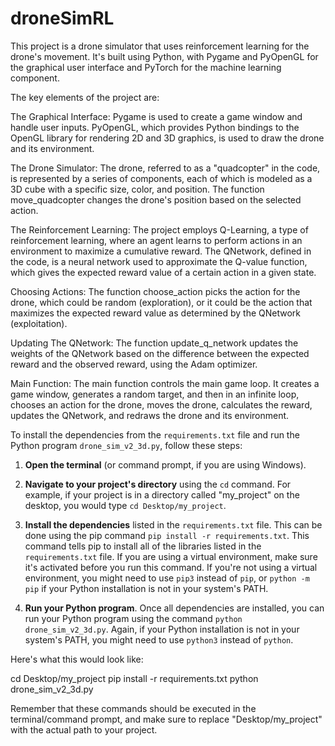 # droneSimRL
This project is a drone simulator that uses reinforcement learning for the drone's movement. It's built using Python, with Pygame and PyOpenGL for the graphical user interface and PyTorch for the machine learning component.

The key elements of the project are:

The Graphical Interface: Pygame is used to create a game window and handle user inputs. PyOpenGL, which provides Python bindings to the OpenGL library for rendering 2D and 3D graphics, is used to draw the drone and its environment.

The Drone Simulator: The drone, referred to as a "quadcopter" in the code, is represented by a series of components, each of which is modeled as a 3D cube with a specific size, color, and position. The function move_quadcopter changes the drone's position based on the selected action.

The Reinforcement Learning: The project employs Q-Learning, a type of reinforcement learning, where an agent learns to perform actions in an environment to maximize a cumulative reward. The QNetwork, defined in the code, is a neural network used to approximate the Q-value function, which gives the expected reward value of a certain action in a given state.

Choosing Actions: The function choose_action picks the action for the drone, which could be random (exploration), or it could be the action that maximizes the expected reward value as determined by the QNetwork (exploitation).

Updating The QNetwork: The function update_q_network updates the weights of the QNetwork based on the difference between the expected reward and the observed reward, using the Adam optimizer.

Main Function: The main function controls the main game loop. It creates a game window, generates a random target, and then in an infinite loop, chooses an action for the drone, moves the drone, calculates the reward, updates the QNetwork, and redraws the drone and its environment.

To install the dependencies from the `requirements.txt` file and run the Python program `drone_sim_v2_3d.py`, follow these steps:

1. **Open the terminal** (or command prompt, if you are using Windows).

2. **Navigate to your project's directory** using the `cd` command. For example, if your project is in a directory called "my_project" on the desktop, you would type `cd Desktop/my_project`.

3. **Install the dependencies** listed in the `requirements.txt` file. This can be done using the pip command `pip install -r requirements.txt`. This command tells pip to install all of the libraries listed in the `requirements.txt` file. If you are using a virtual environment, make sure it's activated before you run this command. If you're not using a virtual environment, you might need to use `pip3` instead of `pip`, or `python -m pip` if your Python installation is not in your system's PATH.

4. **Run your Python program**. Once all dependencies are installed, you can run your Python program using the command `python drone_sim_v2_3d.py`. Again, if your Python installation is not in your system's PATH, you might need to use `python3` instead of `python`.

Here's what this would look like:

cd Desktop/my_project
pip install -r requirements.txt
python drone_sim_v2_3d.py

Remember that these commands should be executed in the terminal/command prompt, and make sure to replace "Desktop/my_project" with the actual path to your project.
